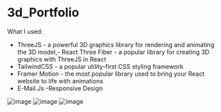 # 3d_Portfolio



What I used:

- ThreeJS - a powerful 3D graphics library for rendering and animating the 3D model,- React Three Fiber - a popular library for creating 3D graphics with ThreeJS in React
- TailwindCSS - a popular utility-first CSS styling framework
- Framer Motion - the most popular library used to bring your React website to life with animations
- E-Mail.Js 
-Responsive Design

![image](https://user-images.githubusercontent.com/54949171/227712187-d7a05580-7c16-4159-937a-ec5daa6d1306.png)
![image](https://user-images.githubusercontent.com/54949171/227712197-8a298dd2-9710-488e-b184-140817ca4e5b.png)
![image](https://user-images.githubusercontent.com/54949171/227712236-3c086830-7b4a-4e8b-b2bc-3b9240027946.png)


